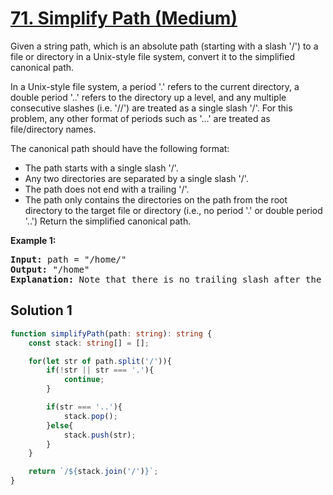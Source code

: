# [71. Simplify Path (Medium)](https://leetcode.com/problems/simplify-path/)

<p>Given a string path, which is an absolute path (starting with a slash '/') to a file or directory in a Unix-style file system, convert it to the simplified canonical path.

In a Unix-style file system, a period '.' refers to the current directory, a double period '..' refers to the directory up a level, and any multiple consecutive slashes (i.e. '//') are treated as a single slash '/'. For this problem, any other format of periods such as '...' are treated as file/directory names.

The canonical path should have the following format:

* The path starts with a single slash '/'.
* Any two directories are separated by a single slash '/'.
* The path does not end with a trailing '/'.
* The path only contains the directories on the path from the root directory to the target file or directory (i.e., no period '.' or double period '..')
Return the simplified canonical path.</p>

<p><strong>Example 1:</strong></p>

<pre>
<strong>Input:</strong> path = "/home/"
<strong>Output:</strong> "/home"
<strong>Explanation:</strong> Note that there is no trailing slash after the last directory name.
</pre>

## Solution 1

```ts
function simplifyPath(path: string): string {
    const stack: string[] = [];

    for(let str of path.split('/')){
        if(!str || str === '.'){
            continue;
        }

        if(str === '..'){
            stack.pop();
        }else{
            stack.push(str);
        }
    }

    return `/${stack.join('/')}`;
}
```